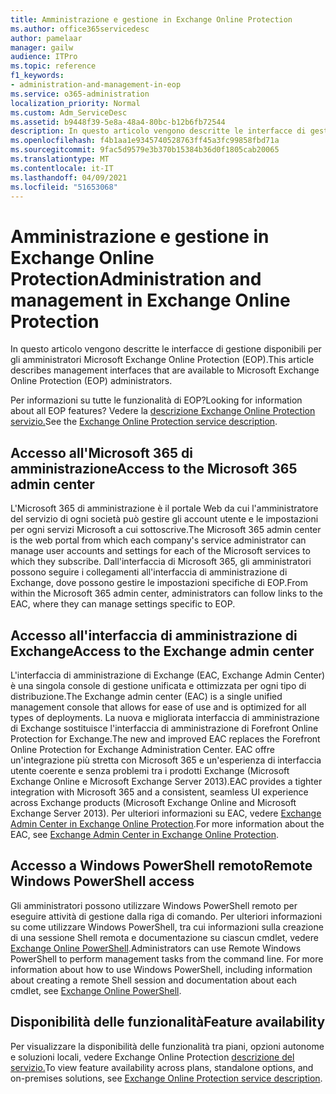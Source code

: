 ```yaml
---
title: Amministrazione e gestione in Exchange Online Protection
ms.author: office365servicedesc
author: pamelaar
manager: gailw
audience: ITPro
ms.topic: reference
f1_keywords:
- administration-and-management-in-eop
ms.service: o365-administration
localization_priority: Normal
ms.custom: Adm_ServiceDesc
ms.assetid: b9448f39-5e8a-48a4-80bc-b12b6fb72544
description: In questo articolo vengono descritte le interfacce di gestione disponibili per gli amministratori Microsoft Exchange Online Protection (EOP).
ms.openlocfilehash: f4b1aa1e9345740528763ff45a3fc99858fbd71a
ms.sourcegitcommit: 9fac5d9579e3b370b15384b36d0f1805cab20065
ms.translationtype: MT
ms.contentlocale: it-IT
ms.lasthandoff: 04/09/2021
ms.locfileid: "51653068"
---
```

# <a name="administration-and-management-in-exchange-online-protection"></a><span data-ttu-id="47f1f-103">Amministrazione e gestione in Exchange Online Protection</span><span class="sxs-lookup"><span data-stu-id="47f1f-103">Administration and management in Exchange Online Protection</span></span>

<span data-ttu-id="47f1f-104">In questo articolo vengono descritte le interfacce di gestione disponibili per gli amministratori Microsoft Exchange Online Protection (EOP).</span><span class="sxs-lookup"><span data-stu-id="47f1f-104">This article describes management interfaces that are available to Microsoft Exchange Online Protection (EOP) administrators.</span></span>
  
<span data-ttu-id="47f1f-105">Per informazioni su tutte le funzionalità di EOP?</span><span class="sxs-lookup"><span data-stu-id="47f1f-105">Looking for information about all EOP features?</span></span> <span data-ttu-id="47f1f-106">Vedere la [descrizione Exchange Online Protection servizio.](exchange-online-protection-service-description.md)</span><span class="sxs-lookup"><span data-stu-id="47f1f-106">See the [Exchange Online Protection service description](exchange-online-protection-service-description.md).</span></span>
  
## <a name="access-to-the-microsoft-365-admin-center"></a><span data-ttu-id="47f1f-107">Accesso all'Microsoft 365 di amministrazione</span><span class="sxs-lookup"><span data-stu-id="47f1f-107">Access to the Microsoft 365 admin center</span></span>

<span data-ttu-id="47f1f-108">L'Microsoft 365 di amministrazione è il portale Web da cui l'amministratore del servizio di ogni società può gestire gli account utente e le impostazioni per ogni servizi Microsoft a cui sottoscrive.</span><span class="sxs-lookup"><span data-stu-id="47f1f-108">The Microsoft 365 admin center is the web portal from which each company's service administrator can manage user accounts and settings for each of the Microsoft services to which they subscribe.</span></span> <span data-ttu-id="47f1f-109">Dall'interfaccia di Microsoft 365, gli amministratori possono seguire i collegamenti all'interfaccia di amministrazione di Exchange, dove possono gestire le impostazioni specifiche di EOP.</span><span class="sxs-lookup"><span data-stu-id="47f1f-109">From within the Microsoft 365 admin center, administrators can follow links to the EAC, where they can manage settings specific to EOP.</span></span>
  
## <a name="access-to-the-exchange-admin-center"></a><span data-ttu-id="47f1f-110">Accesso all'interfaccia di amministrazione di Exchange</span><span class="sxs-lookup"><span data-stu-id="47f1f-110">Access to the Exchange admin center</span></span>

<span data-ttu-id="47f1f-111">L'interfaccia di amministrazione di Exchange (EAC, Exchange Admin Center) è una singola console di gestione unificata e ottimizzata per ogni tipo di distribuzione.</span><span class="sxs-lookup"><span data-stu-id="47f1f-111">The Exchange admin center (EAC) is a single unified management console that allows for ease of use and is optimized for all types of deployments.</span></span> <span data-ttu-id="47f1f-112">La nuova e migliorata interfaccia di amministrazione di Exchange sostituisce l'interfaccia di amministrazione di Forefront Online Protection for Exchange.</span><span class="sxs-lookup"><span data-stu-id="47f1f-112">The new and improved EAC replaces the Forefront Online Protection for Exchange Administration Center.</span></span> <span data-ttu-id="47f1f-113">EAC offre un'integrazione più stretta con Microsoft 365 e un'esperienza di interfaccia utente coerente e senza problemi tra i prodotti Exchange (Microsoft Exchange Online e Microsoft Exchange Server 2013).</span><span class="sxs-lookup"><span data-stu-id="47f1f-113">EAC provides a tighter integration with Microsoft 365 and a consistent, seamless UI experience across Exchange products (Microsoft Exchange Online and Microsoft Exchange Server 2013).</span></span> <span data-ttu-id="47f1f-114">Per ulteriori informazioni su EAC, vedere [Exchange Admin Center in Exchange Online Protection](/microsoft-365/security/office-365-security/exchange-admin-center-in-exchange-online-protection-eop).</span><span class="sxs-lookup"><span data-stu-id="47f1f-114">For more information about the EAC, see [Exchange Admin Center in Exchange Online Protection](/microsoft-365/security/office-365-security/exchange-admin-center-in-exchange-online-protection-eop).</span></span>
  
## <a name="remote-windows-powershell-access"></a><span data-ttu-id="47f1f-115">Accesso a Windows PowerShell remoto</span><span class="sxs-lookup"><span data-stu-id="47f1f-115">Remote Windows PowerShell access</span></span>

 <span data-ttu-id="47f1f-p104">Gli amministratori possono utilizzare Windows PowerShell remoto per eseguire attività di gestione dalla riga di comando. Per ulteriori informazioni su come utilizzare Windows PowerShell, tra cui informazioni sulla creazione di una sessione Shell remota e documentazione su ciascun cmdlet, vedere [Exchange Online PowerShell](/powershell/exchange/exchange-online-powershell).</span><span class="sxs-lookup"><span data-stu-id="47f1f-p104">Administrators can use Remote Windows PowerShell to perform management tasks from the command line. For more information about how to use Windows PowerShell, including information about creating a remote Shell session and documentation about each cmdlet, see [Exchange Online PowerShell](/powershell/exchange/exchange-online-powershell).</span></span>
  
## <a name="feature-availability"></a><span data-ttu-id="47f1f-118">Disponibilità delle funzionalità</span><span class="sxs-lookup"><span data-stu-id="47f1f-118">Feature availability</span></span>

<span data-ttu-id="47f1f-119">Per visualizzare la disponibilità delle funzionalità tra piani, opzioni autonome e soluzioni locali, vedere Exchange Online Protection [descrizione del servizio.](exchange-online-protection-service-description.md)</span><span class="sxs-lookup"><span data-stu-id="47f1f-119">To view feature availability across plans, standalone options, and on-premises solutions, see [Exchange Online Protection service description](exchange-online-protection-service-description.md).</span></span>
